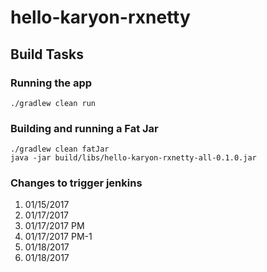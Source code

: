 # hello-karyon-rxnetty


## Build Tasks

### Running the app
```
./gradlew clean run
```

### Building and running a Fat Jar
```
./gradlew clean fatJar
java -jar build/libs/hello-karyon-rxnetty-all-0.1.0.jar
```

### Changes to trigger jenkins
1. 01/15/2017 
2. 01/17/2017
3. 01/17/2017 PM
4. 01/17/2017 PM-1
5. 01/18/2017
6. 01/18/2017
